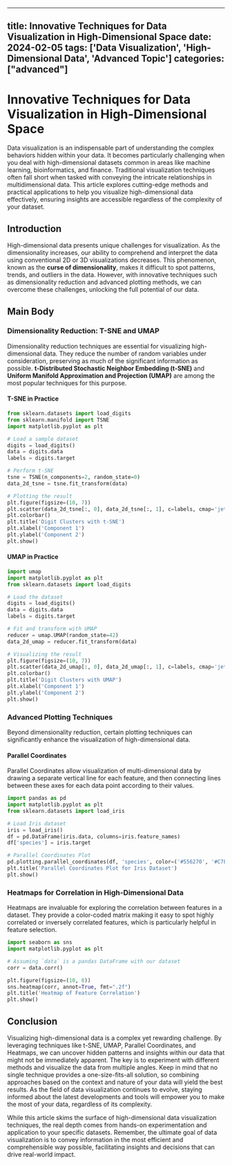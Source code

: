 
---
title: Innovative Techniques for Data Visualization in High-Dimensional Space
date: 2024-02-05
tags: ['Data Visualization', 'High-Dimensional Data', 'Advanced Topic']
categories: ["advanced"]
---


# Innovative Techniques for Data Visualization in High-Dimensional Space

Data visualization is an indispensable part of understanding the complex behaviors hidden within your data. It becomes particularly challenging when you deal with high-dimensional datasets common in areas like machine learning, bioinformatics, and finance. Traditional visualization techniques often fall short when tasked with conveying the intricate relationships in multidimensional data. This article explores cutting-edge methods and practical applications to help you visualize high-dimensional data effectively, ensuring insights are accessible regardless of the complexity of your dataset.

## Introduction

High-dimensional data presents unique challenges for visualization. As the dimensionality increases, our ability to comprehend and interpret the data using conventional 2D or 3D visualizations decreases. This phenomenon, known as the **curse of dimensionality**, makes it difficult to spot patterns, trends, and outliers in the data. However, with innovative techniques such as dimensionality reduction and advanced plotting methods, we can overcome these challenges, unlocking the full potential of our data.

## Main Body

### Dimensionality Reduction: T-SNE and UMAP

Dimensionality reduction techniques are essential for visualizing high-dimensional data. They reduce the number of random variables under consideration, preserving as much of the significant information as possible. **t-Distributed Stochastic Neighbor Embedding (t-SNE)** and **Uniform Manifold Approximation and Projection (UMAP)** are among the most popular techniques for this purpose.

#### T-SNE in Practice

```python
from sklearn.datasets import load_digits
from sklearn.manifold import TSNE
import matplotlib.pyplot as plt

# Load a sample dataset
digits = load_digits()
data = digits.data
labels = digits.target

# Perform t-SNE
tsne = TSNE(n_components=2, random_state=0)
data_2d_tsne = tsne.fit_transform(data)

# Plotting the result
plt.figure(figsize=(10, 7))
plt.scatter(data_2d_tsne[:, 0], data_2d_tsne[:, 1], c=labels, cmap='jet', alpha=0.7)
plt.colorbar()
plt.title('Digit Clusters with t-SNE')
plt.xlabel('Component 1')
plt.ylabel('Component 2')
plt.show()
```

#### UMAP in Practice

```python
import umap
import matplotlib.pyplot as plt
from sklearn.datasets import load_digits

# Load the dataset
digits = load_digits()
data = digits.data
labels = digits.target

# Fit and transform with UMAP
reducer = umap.UMAP(random_state=42)
data_2d_umap = reducer.fit_transform(data)

# Visualizing the result
plt.figure(figsize=(10, 7))
plt.scatter(data_2d_umap[:, 0], data_2d_umap[:, 1], c=labels, cmap='jet', alpha=0.7)
plt.colorbar()
plt.title('Digit Clusters with UMAP')
plt.xlabel('Component 1')
plt.ylabel('Component 2')
plt.show()
```

### Advanced Plotting Techniques

Beyond dimensionality reduction, certain plotting techniques can significantly enhance the visualization of high-dimensional data.

#### Parallel Coordinates

Parallel Coordinates allow visualization of multi-dimensional data by drawing a separate vertical line for each feature, and then connecting lines between these axes for each data point according to their values.

```python
import pandas as pd
import matplotlib.pyplot as plt
from sklearn.datasets import load_iris

# Load Iris dataset
iris = load_iris()
df = pd.DataFrame(iris.data, columns=iris.feature_names)
df['species'] = iris.target

# Parallel Coordinates Plot
pd.plotting.parallel_coordinates(df, 'species', color=('#556270', '#C7F464', '#4ECDC4'))
plt.title('Parallel Coordinates Plot for Iris Dataset')
plt.show()
```

### Heatmaps for Correlation in High-Dimensional Data

Heatmaps are invaluable for exploring the correlation between features in a dataset. They provide a color-coded matrix making it easy to spot highly correlated or inversely correlated features, which is particularly helpful in feature selection.

```python
import seaborn as sns
import matplotlib.pyplot as plt

# Assuming `data` is a pandas DataFrame with our dataset
corr = data.corr()

plt.figure(figsize=(10, 8))
sns.heatmap(corr, annot=True, fmt=".2f")
plt.title('Heatmap of Feature Correlation')
plt.show()
```

## Conclusion

Visualizing high-dimensional data is a complex yet rewarding challenge. By leveraging techniques like t-SNE, UMAP, Parallel Coordinates, and Heatmaps, we can uncover hidden patterns and insights within our data that might not be immediately apparent. The key is to experiment with different methods and visualize the data from multiple angles. Keep in mind that no single technique provides a one-size-fits-all solution, so combining approaches based on the context and nature of your data will yield the best results. As the field of data visualization continues to evolve, staying informed about the latest developments and tools will empower you to make the most of your data, regardless of its complexity.

While this article skims the surface of high-dimensional data visualization techniques, the real depth comes from hands-on experimentation and application to your specific datasets. Remember, the ultimate goal of data visualization is to convey information in the most efficient and comprehensible way possible, facilitating insights and decisions that can drive real-world impact.